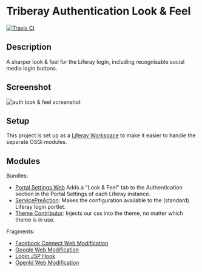 # Triberay Authentication Look & Feel

<a href="https://travis-ci.org/triberay/triberay-auth-lookandfeel"><img src="https://api.travis-ci.org/triberay/triberay-auth-lookandfeel.svg?branch=master" alt="Travis CI" /></a>

## Description

A sharper look & feel for the Liferay login, including recognisable social media login buttons.

## Screenshot

![auth look & feel screenshot](https://raw.githubusercontent.com/triberay/triberay-auth-lookandfeel/master/screenshots/authlookandfeel.png)

## Setup

This project is set up as a [Liferay Workspace](https://dev.liferay.com/develop/tutorials/-/knowledge_base/7-0/liferay-workspace) to make it easier to handle the separate OSGi modules.

## Modules

Bundles:
  * [Portal Settings Web](https://github.com/triberay/triberay-auth-lookandfeel/tree/master/modules/triberay-auth-lf-portal-settings-web)
     Adds a "Look & Feel" tab to the Authentication section in the Portal Settings of each Liferay instance.
  * [ServicePreAction](https://github.com/triberay/triberay-auth-lookandfeel/tree/master/modules/triberay-auth-lf-servicepreaction):
     Makes the configuration available to the (standard) Liferay login portlet.
  * [Theme Contributor](https://github.com/triberay/triberay-auth-lookandfeel/tree/master/modules/triberay-auth-lf-themecontributor):
     Injects our css into the theme, no matter which theme is in use.
  
Fragments:
  * [Facebook Connect Web Modification](https://github.com/triberay/triberay-auth-lookandfeel/tree/master/modules/triberay-auth-lf-facebook-connect-web)
  * [Google Web Modification](https://github.com/triberay/triberay-auth-lookandfeel/tree/master/modules/triberay-auth-lf-google-web)
  * [Login JSP Hook](https://github.com/triberay/triberay-auth-lookandfeel/tree/master/modules/triberay-auth-lf-jsp-hook)
  * [OpenId Web Modification](https://github.com/triberay/triberay-auth-lookandfeel/tree/master/modules/triberay-auth-lf-openid-web)
  
